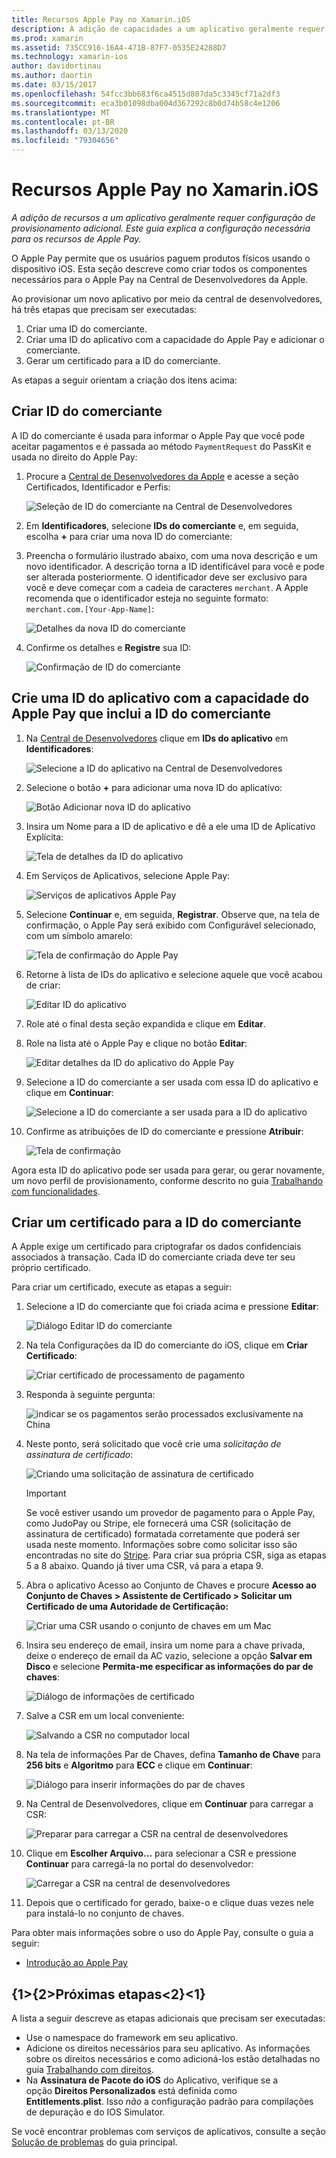```yaml
---
title: Recursos Apple Pay no Xamarin.iOS
description: A adição de capacidades a um aplicativo geralmente requer uma configuração de provisionamento adicional. Este guia explica a configuração necessária para as funcionalidades do Apple Pay.
ms.prod: xamarin
ms.assetid: 735CC916-16A4-471B-87F7-0535E24288D7
ms.technology: xamarin-ios
author: davidortinau
ms.author: daortin
ms.date: 03/15/2017
ms.openlocfilehash: 54fcc3bb683f6ca4515d807da5c3345cf71a2df3
ms.sourcegitcommit: eca3b01098dba004d367292c8b0d74b58c4e1206
ms.translationtype: MT
ms.contentlocale: pt-BR
ms.lasthandoff: 03/13/2020
ms.locfileid: "79304656"
---
```

# <a name="apple-pay-capabilities-in-xamarinios"></a>Recursos Apple Pay no Xamarin.iOS

_A adição de recursos a um aplicativo geralmente requer configuração de provisionamento adicional. Este guia explica a configuração necessária para os recursos de Apple Pay._

O Apple Pay permite que os usuários paguem produtos físicos usando o dispositivo iOS. Esta seção descreve como criar todos os componentes necessários para o Apple Pay na Central de Desenvolvedores da Apple.

Ao provisionar um novo aplicativo por meio da central de desenvolvedores, há três etapas que precisam ser executadas:

1. Criar uma ID do comerciante.
2. Criar uma ID do aplicativo com a capacidade do Apple Pay e adicionar o comerciante.
3. Gerar um certificado para a ID do comerciante.

As etapas a seguir orientam a criação dos itens acima:

<a name="merchantid" />

## <a name="create-merchant-id"></a>Criar ID do comerciante

A ID do comerciante é usada para informar o Apple Pay que você pode aceitar pagamentos e é passada ao método `PaymentRequest` do PassKit e usada no direito do Apple Pay:

1. Procure a [Central de Desenvolvedores da Apple](https://developer.apple.com/account/) e acesse a seção Certificados, Identificador e Perfis:

    ![Seleção de ID do comerciante na Central de Desenvolvedores](apple-pay-capabilities-images/image57.png)

2. Em **Identificadores**, selecione **IDs do comerciante** e, em seguida, escolha **+** para criar uma nova ID do comerciante:  

3. Preencha o formulário ilustrado abaixo, com uma nova descrição e um novo identificador. A descrição torna a ID identificável para você e pode ser alterada posteriormente. O identificador deve ser exclusivo para você e deve começar com a cadeia de caracteres `merchant`. A Apple recomenda que o identificador esteja no seguinte formato: `merchant.com.[Your-App-Name]`:

    ![Detalhes da nova ID do comerciante](apple-pay-capabilities-images/image58.png)

4. Confirme os detalhes e **Registre** sua ID: 

    ![Confirmação de ID do comerciante](apple-pay-capabilities-images/image59.png)

<a name="appid" />

## <a name="create-an-app-id-with-the-apple-pay-capability-that-includes-the-merchant-id"></a>Crie uma ID do aplicativo com a capacidade do Apple Pay que inclui a ID do comerciante

1. Na [Central de Desenvolvedores](https://developer.apple.com/account/) clique em **IDs do aplicativo** em **Identificadores**:

    ![Selecione a ID do aplicativo na Central de Desenvolvedores](apple-pay-capabilities-images/image6.png)

2. Selecione o botão **+** para adicionar uma nova ID do aplicativo:

    ![Botão Adicionar nova ID do aplicativo](apple-pay-capabilities-images/image27.png)

3. Insira um Nome para a ID de aplicativo e dê a ele uma ID de Aplicativo Explícita:    

    ![Tela de detalhes da ID do aplicativo](apple-pay-capabilities-images/image35.png)

4. Em Serviços de Aplicativos, selecione Apple Pay:    

    ![Serviços de aplicativos Apple Pay](apple-pay-capabilities-images/image36.png)

5. Selecione **Continuar** e, em seguida, **Registrar**. Observe que, na tela de confirmação, o Apple Pay será exibido com Configurável selecionado, com um símbolo amarelo:

    ![Tela de confirmação do Apple Pay](apple-pay-capabilities-images/image37.png)

6. Retorne à lista de IDs do aplicativo e selecione aquele que você acabou de criar:  

    ![Editar ID do aplicativo](apple-pay-capabilities-images/image38.png)

7. Role até o final desta seção expandida e clique em **Editar**.
8. Role na lista até o Apple Pay e clique no botão **Editar**:  

    ![Editar detalhes da ID do aplicativo do Apple Pay](apple-pay-capabilities-images/image39.png)

9. Selecione a ID do comerciante a ser usada com essa ID do aplicativo e clique em **Continuar**:  

    ![Selecione a ID do comerciante a ser usada para a ID do aplicativo](apple-pay-capabilities-images/image40.png)

10. Confirme as atribuições de ID do comerciante e pressione **Atribuir**:  

    ![Tela de confirmação](apple-pay-capabilities-images/image41.png)

Agora esta ID do aplicativo pode ser usada para gerar, ou gerar novamente, um novo perfil de provisionamento, conforme descrito no guia [Trabalhando com funcionalidades](~/ios/deploy-test/provisioning/capabilities/index.md).

<a name="certificate" />

## <a name="create-a-certificate-for-your-merchant-id"></a>Criar um certificado para a ID do comerciante

A Apple exige um certificado para criptografar os dados confidenciais associados à transação. Cada ID do comerciante criada deve ter seu próprio certificado.

Para criar um certificado, execute as etapas a seguir:

1. Selecione a ID do comerciante que foi criada acima e pressione **Editar**:

    ![Diálogo Editar ID do comerciante](apple-pay-capabilities-images/image42.png)

2. Na tela Configurações da ID do comerciante do iOS, clique em **Criar Certificado**:

    ![Criar certificado de processamento de pagamento](apple-pay-capabilities-images/image43.png)

3. Responda à seguinte pergunta:

    ![indicar se os pagamentos serão processados exclusivamente na China](apple-pay-capabilities-images/image44.png)

4. Neste ponto, será solicitado que você crie uma _solicitação de assinatura de certificado_:

    ![Criando uma solicitação de assinatura de certificado](apple-pay-capabilities-images/image45.png)

    > [!IMPORTANT]
    > Se você estiver usando um provedor de pagamento para o Apple Pay, como JudoPay ou Stripe, ele fornecerá uma CSR (solicitação de assinatura de certificado) formatada corretamente que poderá ser usada neste momento. Informações sobre como solicitar isso são encontradas no site do [Stripe](https://stripe.com/docs/apple-pay/apps#csr). Para criar sua própria CSR, siga as etapas 5 a 8 abaixo. Quando já tiver uma CSR, vá para a etapa 9.

5. Abra o aplicativo Acesso ao Conjunto de Chaves e procure **Acesso ao Conjunto de Chaves > Assistente de Certificado > Solicitar um Certificado de uma Autoridade de Certificação:**

     ![Criar uma CSR usando o conjunto de chaves em um Mac](apple-pay-capabilities-images/image46.png)

6. Insira seu endereço de email, insira um nome para a chave privada, deixe o endereço de email da AC vazio, selecione a opção **Salvar em Disco** e selecione **Permita-me especificar as informações do par de chaves**:

     ![Diálogo de informações de certificado](apple-pay-capabilities-images/image47.png)

7. Salve a CSR em um local conveniente:

     ![Salvando a CSR no computador local](apple-pay-capabilities-images/image48.png)

8. Na tela de informações Par de Chaves, defina **Tamanho de Chave** para **256 bits** e **Algoritmo** para **ECC** e clique em **Continuar**:

     ![Diálogo para inserir informações do par de chaves](apple-pay-capabilities-images/image49.png)

9. Na Central de Desenvolvedores, clique em **Continuar** para carregar a CSR:

     ![Preparar para carregar a CSR na central de desenvolvedores](apple-pay-capabilities-images/image50.png)

10. Clique em **Escolher Arquivo...** para selecionar a CSR e pressione **Continuar** para carregá-la no portal do desenvolvedor:

     ![Carregar a CSR na central de desenvolvedores](apple-pay-capabilities-images/image51.png)

11. Depois que o certificado for gerado, baixe-o e clique duas vezes nele para instalá-lo no conjunto de chaves.

Para obter mais informações sobre o uso do Apple Pay, consulte o guia a seguir:

* [Introdução ao Apple Pay](~/ios/platform/apple-pay.md)

## <a name="next-steps"></a>{1&gt;{2&gt;Próximas etapas&lt;2}&lt;1}

A lista a seguir descreve as etapas adicionais que precisam ser executadas:

* Use o namespace do framework em seu aplicativo.
* Adicione os direitos necessários para seu aplicativo. As informações sobre os direitos necessários e como adicioná-los estão detalhadas no guia [Trabalhando com direitos](~/ios/deploy-test/provisioning/entitlements.md).
* Na **Assinatura de Pacote do iOS** do Aplicativo, verifique se a opção **Direitos Personalizados** está definida como **Entitlements.plist**. Isso _não_ a configuração padrão para compilações de depuração e do IOS Simulator.

Se você encontrar problemas com serviços de aplicativos, consulte a seção [Solução de problemas](~/ios/deploy-test/provisioning/capabilities/index.md) do guia principal.
